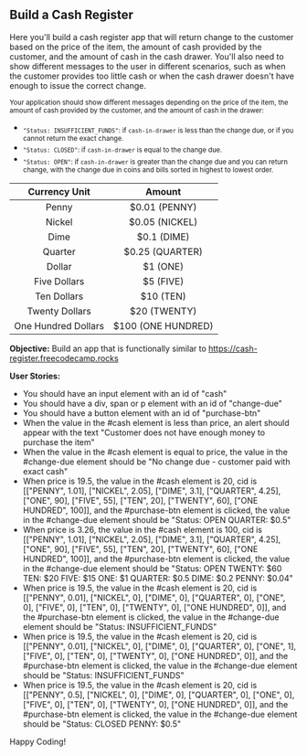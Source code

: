 ## Build a Cash Register
Here you'll build a cash register app that will return change to the customer based on the price of the item, the amount of cash provided by the customer, and the amount of cash in the cash drawer. You'll also need to show different messages to the user in different scenarios, such as when the customer provides too little cash or when the cash drawer doesn't have enough to issue the correct change.

<sub>Your application should show different messages depending on the price of the item, the amount of cash provided by the customer, and the amount of cash in the drawer:</sub>

- <sub>`"Status: INSUFFICIENT_FUNDS"`: if `cash-in-drawer` is less than the change due, or if you cannot return the exact change.
- <sub>`"Status: CLOSED"`: if `cash-in-drawer` is equal to the change due.
- <sub>`"Status: OPEN"`: if `cash-in-drawer` is greater than the change due and you can return change, with the change due in coins and bills sorted in highest to lowest order.</sub>

|Currency Unit      |            Amount|
|:-----------------:|:----------------:|
|Penny              |     $0.01 (PENNY)|
|Nickel             |    $0.05 (NICKEL)|
|Dime               |       $0.1 (DIME)|
|Quarter            |   $0.25 (QUARTER)|
|Dollar             |          $1 (ONE)|
|Five Dollars       |         $5 (FIVE)|
|Ten Dollars        |         $10 (TEN)|
|Twenty Dollars     |      $20 (TWENTY)|
|One Hundred Dollars|$100 (ONE HUNDRED)|

**Objective:** Build an app that is functionally similar to https://cash-register.freecodecamp.rocks

**User Stories:**

- You should have an input element with an id of "cash"
- You should have a div, span or p element with an id of "change-due"
- You should have a button element with an id of "purchase-btn"
- When the value in the #cash element is less than price, an alert should appear with the text "Customer does not have enough money to purchase the item"
- When the value in the #cash element is equal to price, the value in the #change-due element should be "No change due - customer paid with exact cash"
- When price is 19.5, the value in the #cash element is 20, cid is [["PENNY", 1.01], ["NICKEL", 2.05], ["DIME", 3.1], ["QUARTER", 4.25], ["ONE", 90], ["FIVE", 55], ["TEN", 20], ["TWENTY", 60], ["ONE HUNDRED", 100]], and the #purchase-btn element is clicked, the value in the #change-due element should be "Status: OPEN QUARTER: $0.5"
- When price is 3.26, the value in the #cash element is 100, cid is [["PENNY", 1.01], ["NICKEL", 2.05], ["DIME", 3.1], ["QUARTER", 4.25], ["ONE", 90], ["FIVE", 55], ["TEN", 20], ["TWENTY", 60], ["ONE HUNDRED", 100]], and the #purchase-btn element is clicked, the value in the #change-due element should be "Status: OPEN TWENTY: $60 TEN: $20 FIVE: $15 ONE: $1 QUARTER: $0.5 DIME: $0.2 PENNY: $0.04"
- When price is 19.5, the value in the #cash element is 20, cid is [["PENNY", 0.01], ["NICKEL", 0], ["DIME", 0], ["QUARTER", 0], ["ONE", 0], ["FIVE", 0], ["TEN", 0], ["TWENTY", 0], ["ONE HUNDRED", 0]], and the #purchase-btn element is clicked, the value in the #change-due element should be "Status: INSUFFICIENT_FUNDS"
- When price is 19.5, the value in the #cash element is 20, cid is [["PENNY", 0.01], ["NICKEL", 0], ["DIME", 0], ["QUARTER", 0], ["ONE", 1], ["FIVE", 0], ["TEN", 0], ["TWENTY", 0], ["ONE HUNDRED", 0]], and the #purchase-btn element is clicked, the value in the #change-due element should be "Status: INSUFFICIENT_FUNDS"
- When price is 19.5, the value in the #cash element is 20, cid is [["PENNY", 0.5], ["NICKEL", 0], ["DIME", 0], ["QUARTER", 0], ["ONE", 0], ["FIVE", 0], ["TEN", 0], ["TWENTY", 0], ["ONE HUNDRED", 0]], and the #purchase-btn element is clicked, the value in the #change-due element should be "Status: CLOSED PENNY: $0.5"

Happy Coding!
